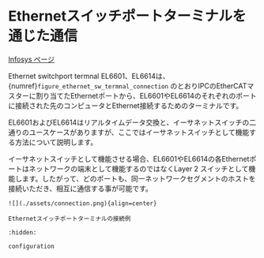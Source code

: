 # Ethernetスイッチポートターミナルを通じた通信

[Infosys ページ](https://infosys.beckhoff.com/content/1033/el6601_el6614/index.html?id=5313826722071648862)

Ethernet switchport termnal EL6601、EL6614は、{numref}`figure_ethernet_sw_termnal_connection` のとおりIPCのEtherCATマスターに割り当てたEthernetポートから、EL6601やEL6614のそれぞれのポートに接続された先のコンピュータとEthernet接続するためのターミナルです。

EL6601およびEL6614はリアルタイムデータ交換と、イーサネットスイッチの二通りのユースケースがありますが、ここではイーサネットスイッチとして機能する方法について説明します。

イーサネットスイッチとして機能させる場合、EL6601やEL6614の各Ethernetポートはネットワークの端末として機能するのではなくLayer 2 スイッチとして機能します。したがって、どのポートも、同一ネットワークセグメントのホストを接続いただき、相互に通信する事が可能です。

```{figure-md} figure_ethernet_sw_termnal_connection
![](./assets/connection.png){align=center}

Ethernetスイッチポートターミナルの接続例
```

```{toctree}
:hidden:

configuration
```